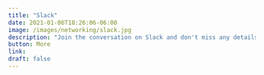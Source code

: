 ```yaml
---
title: "Slack"
date: 2021-01-06T18:26:06-06:00
image: /images/networking/slack.jpg
description: "Join the conversation on Slack and don't miss any details."
button: More
link: 
draft: false
---
```


